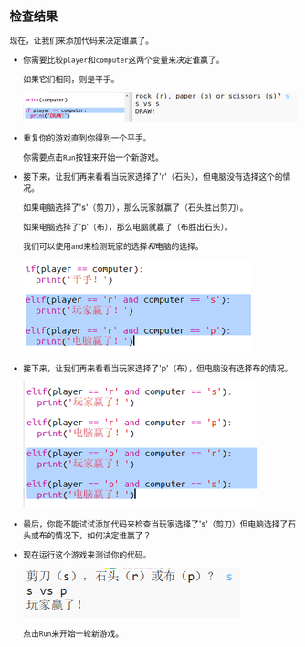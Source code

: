 ## 检查结果

现在，让我们来添加代码来决定谁赢了。

+ 你需要比较`player`和`computer`这两个变量来决定谁赢了。
    
    如果它们相同，则是平手。
    
    ![截图](images/rps-draw.png)

+ 重复你的游戏直到你得到一个平手。
    
    你需要点击`Run`按钮来开始一个新游戏。

+ 接下来，让我们再来看看当玩家选择了'r'（石头），但电脑没有选择这个的情况。
    
    如果电脑选择了's'（剪刀），那么玩家就赢了（石头胜出剪刀）。
    
    如果电脑选择了'p'（布），那么电脑就赢了（布胜出石头）。
    
    我们可以使用`and`来检测玩家的选择*和*电脑的选择。
    
    ![截图](images/rps-player-rock.png)

+ 接下来，让我们再来看看当玩家选择了'p'（布），但电脑没有选择布的情况。
    
    ![截图](images/rps-player-paper.png)

+ 最后，你能不能试试添加代码来检查当玩家选择了's'（剪刀）但电脑选择了石头或布的情况下，如何决定谁赢了？

+ 现在运行这个游戏来测试你的代码。
    
    ![截图](images/rps-play.png)
    
    点击`Run`来开始一轮新游戏。